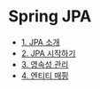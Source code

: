 # Spring JPA

* [1. JPA 소개](./01.%20JPA%20%EC%86%8C%EA%B0%9C/)
* [2. JPA 시작하기](./02.%20JPA%20%EC%8B%9C%EC%9E%91%ED%95%98%EA%B8%B0/)
* [3. 영속성 관리](./03.%20%EC%98%81%EC%86%8D%EC%84%B1%20%EA%B4%80%EB%A6%AC%20-%20%EB%82%B4%EB%B6%80%20%EB%8F%99%EC%9E%91%20%EB%B0%A9%EC%8B%9D/)
* [4. 엔티티 매핑](./04.%20%EC%97%94%ED%8B%B0%ED%8B%B0%20%EB%A7%A4%ED%95%91/)

